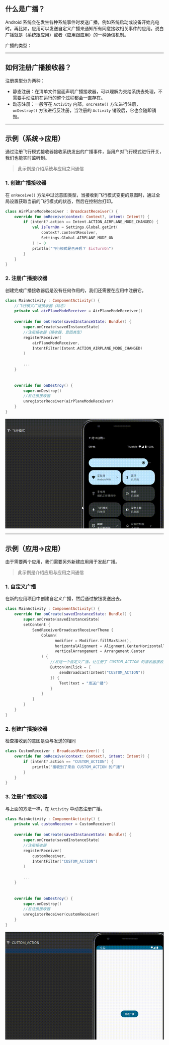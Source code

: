 ## 什么是广播？

Android 系统会在发生各种系统事件时发送广播，例如系统启动或设备开始充电时。再比如，应用可以发送自定义广播来通知所有同意接收相关事件的应用。说白广播就是（系统跟应用）或者（应用跟应用）的一种通信机制。

广播的类型：



------



## 如何注册广播接收器？

注册类型分为两种：

* 静态注册：在清单文件里面声明广播接收器，可以理解为交给系统去处理，不需要手动注销在运行的整个过程都会一直存在。
* 动态注册：一般写在 `Activity` 内部，`onCreate()` 方法进行注册，`onDestroy()` 方法进行反注册，当注册的 `Activity` 销毁后，它也会随即销毁。

------



## 示例（系统->应用）

通过注册飞行模式接收器接收系统发出的广播事件，当用户对飞行模式进行开关，我们也能实时监听到。

> 此示例是介绍系统与应用之间通信

### 1. 创建广播接收器

在 `onReceive()` 方法中过滤意图类型，当接收到飞行模式变更的意图时，通过全局设置获取当前的飞行模式的状态，然后在控制台打印。

```kotlin
class AirPlaneModeReceiver : BroadcastReceiver() {
	override fun onReceive(context: Context?, intent: Intent?) {
		if (intent?.action == Intent.ACTION_AIRPLANE_MODE_CHANGED) {
			val isTurnOn = Settings.Global.getInt(
				context?.contentResolver,
				Settings.Global.AIRPLANE_MODE_ON
			) != 0
			println("飞行模式是否开启？ $isTurnOn")
		}
	}
}
```

### 2. 注册广播接收器

创建完成广播接收器后是没有任何作用的，我们还需要在应用中注册它。

```kotlin
class MainActivity : ComponentActivity() {
    //飞行模式广播接收器（动态）
	private val airPlaneModeReceiver = AirPlaneModeReceiver()
    
    override fun onCreate(savedInstanceState: Bundle?) {
		super.onCreate(savedInstanceState)
		//注册接收器（接收器、意图类型）
		registerReceiver(
			airPlaneModeReceiver,
		    IntentFilter(Intent.ACTION_AIRPLANE_MODE_CHANGED)
		)
        
        ...
    }
        
        
	override fun onDestroy() {
		super.onDestroy()
		//反注册接收器
		unregisterReceiver(airPlaneModeReceiver)
	}
}
```

<img src="Broadcasts & BroadcastReceivers/飞行模式.gif" alt="飞行模式" style="zoom: 67%;" />

------



## 示例（应用->应用）

由于需要两个应用，我们需要另外新建应用用于发起广播。

>  此示例是介绍应用与应用之间通信

### 1. 自定义广播

在新的应用项目中创建自定义广播，然后通过按钮发送出去。

```kotlin
class MainActivity : ComponentActivity() {
	override fun onCreate(savedInstanceState: Bundle?) {
	    super.onCreate(savedInstanceState)
	    setContent {
			SendReceiverBroadcastReceiverTheme {
				Column(
				      modifier = Modifier.fillMaxSize(),
				      horizontalAlignment = Alignment.CenterHorizontally,
				      verticalArrangement = Arrangement.Center
				) {
					//发送一个自定义广播，让注册了 CUSTOM_ACTION 的接收器接收消息
					Button(onClick = {
						sendBroadcast(Intent("CUSTOM_ACTION"))
					}) {
						Text(text = "发送广播")
					}
				}
			}
		}
    }
}
```

### 2. 创建广播接收器

检查接收到的意图是否与发送的相同

```kotlin
class CustomReceiver : BroadcastReceiver() {
	override fun onReceive(context: Context?, intent: Intent?) {
		if (intent?.action == "CUSTOM_ACTION") {
			println("接收到了来自 CUSTOM_ACTION 的广播")
		}
	}
}
```

### 3. 注册广播接收器

与上面的方法一样，在 `Activity` 中动态注册广播。

```kotlin
class MainActivity : ComponentActivity() {
	private val customReceiver = CustomReceiver()
    
    override fun onCreate(savedInstanceState: Bundle?) {
		super.onCreate(savedInstanceState)
        //注册接收器
		registerReceiver(
			customReceiver,
		    IntentFilter("CUSTOM_ACTION")
		)
        
        ...
    }
        
        
	override fun onDestroy() {
		super.onDestroy()
		//反注册接收器
		unregisterReceiver(customReceiver)
	}
}
```

<img src="Broadcasts & BroadcastReceivers/自定义广播.gif" alt="自定义广播" style="zoom:67%;" />
